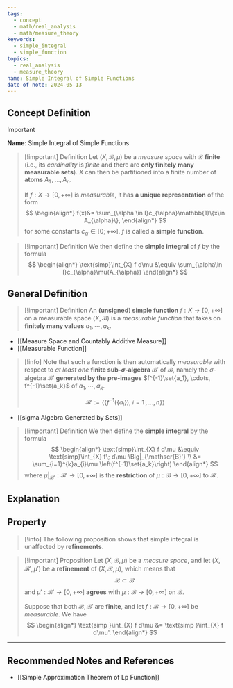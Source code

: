 ```yaml
---
tags:
  - concept
  - math/real_analysis
  - math/measure_theory
keywords:
  - simple_integral
  - simple_function
topics:
  - real_analysis
  - measure_theory
name: Simple Integral of Simple Functions
date of note: 2024-05-13
---
```


## Concept Definition

>[!important]
>**Name**:  Simple Integral of Simple Functions

>[!important] Definition
> Let $(X, \mathscr{B}, \mu)$ be a *measure space* with $\mathscr{B}$ **finite** (i.e., its *cardinality* is *finite* and there are **only finitely many measurable sets**).  $X$ can then be partitioned into a finite number of **atoms** $A_1 \,{,}\ldots{,}\, A_n$. 
> 
>If $f : X \rightarrow [0, +\infty]$ is *measurable*, it has **a unique representation** of the form
>$$ 
> \begin{align*}
> f(x)&= \sum_{\alpha \in I}c_{\alpha}\mathbb{1}\{x\in A_{\alpha}\},
> \end{align*} 
>$$ 
> for some constants $c_{\alpha} \in [0;+\infty]$. $f$ is called a **simple function**.

>[!important] Definition
> We then define the **simple integral** of $f$ by the formula
>$$ 
> \begin{align*}
> \text{simp}\int_{X} f d\mu &\equiv \sum_{\alpha\in I}c_{\alpha}\mu(A_{\alpha})
> \end{align*} 
>$$ 

## General Definition


>[!important] Definition
> An **(unsigned) simple function** $f : X \rightarrow [0,+\infty]$ on a measurable space $(X, \mathscr{B})$ is a *measurable function* that takes on **finitely many values** $a_1, \cdots , a_k$. 

- [[Measure Space and Countably Additive Measure]]
- [[Measurable Function]]

>[!info]
> Note that such a function is then automatically *measurable* with respect to *at least one* **finite sub-$\sigma$-algebra** $\mathscr{B}'$ of $\mathscr{B}$, namely the $\sigma$-algebra $\mathscr{B}'$ **generated by the pre-images** $f^{-1}\set{a_1}, \cdots,  f^{-1}\set{a_k}$ of $a_1, \cdots , a_k$.
> 
>$$
>\mathscr{B}' :=  \left\langle \{ f^{-1}(\{a_{i}\}), \; i = 1 \,{,}\ldots{,}\,n \} \right\rangle
>$$

- [[sigma Algebra Generated by Sets]]

>[!important] Definition
> We then define the **simple integral**  by the formula
>$$ 
> \begin{align*}
> \text{simp}\int_{X} f d\mu &\equiv \text{simp}\int_{X} f\; d\mu \Big|_{\mathscr{B}'} \\
> &= \sum_{i=1}^{k}a_{i}\mu \left(f^{-1}\set{a_k}\right)
> \end{align*}
>$$ 
> where $\mu |_{\mathscr{B}'} : \mathscr{B}' \rightarrow [0,+\infty]$ is the **restriction** of $\mu : \mathscr{B} \rightarrow [0,+\infty]$ to $\mathscr{B}'$.


## Explanation

## Property

>[!info]
>The following proposition shows that simple integral is unaffected by **refinements.**

>[!important] Proposition
>Let $(X, \mathscr{B}, \mu)$ be a *measure space*, and let $(X, \mathscr{B}', \mu')$ be a **refinement** of $(X, \mathscr{B}, \mu)$, which means that $$\mathscr{B} \subset \mathscr{B}'$$ and $\mu': \mathscr{B}' \rightarrow [0, +\infty]$ **agrees** with $\mu: \mathscr{B} \rightarrow [0, +\infty]$ on $\mathscr{B}$. 
>
>Suppose that both $\mathscr{B}, \mathscr{B}'$ are **finite**, and let $f: \mathscr{B} \rightarrow [0, +\infty]$ be *measurable*. We have
>$$
> \begin{align*}
> \text{simp }\int_{X} f d\mu &= \text{simp }\int_{X} f d\mu'.
> \end{align*}
>$$ 



-----------
##  Recommended Notes and References

- [[Simple Approximation Theorem of Lp Function]]